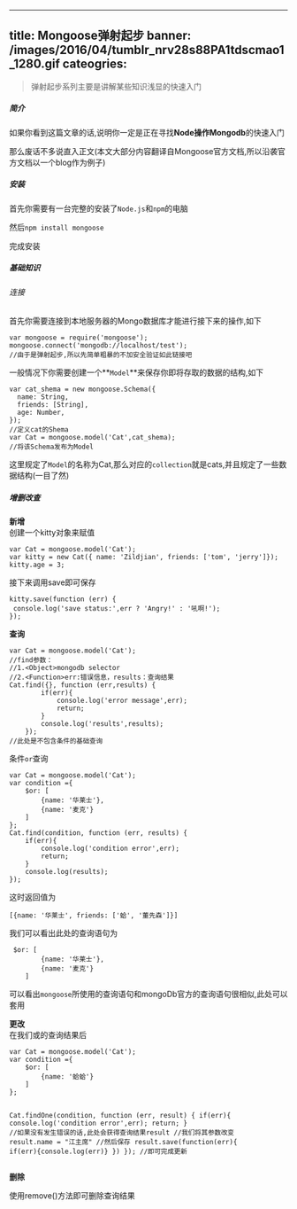 
---
title: Mongoose弹射起步
banner: /images/2016/04/tumblr_nrv28s88PA1tdscmao1_1280.gif
cateogries: 
---
<!--kg-card-begin: markdown--><blockquote>
<p>弹射起步系列主要是讲解某些知识浅显的快速入门</p>
</blockquote>
<h5 id="">简介</h5>
<p>如果你看到这篇文章的话,说明你一定是正在寻找<strong>Node操作Mongodb</strong>的快速入门</p>
<p>那么废话不多说直入正文(本文大部分内容翻译自Mongoose官方文档,所以沿袭官方文档以一个blog作为例子)</p>
<h5 id="">安装</h5>
<p>首先你需要有一台完整的安装了<code>Node.js</code>和<code>npm</code>的电脑</p>
<p>然后<code>npm install mongoose</code></p>
<p>完成安装</p>
<h5 id="">基础知识</h5>
<h6 id="">连接</h6>
<p>首先你需要连接到本地服务器的Mongo数据库才能进行接下来的操作,如下</p>
<pre><code class="language-javascript">var mongoose = require('mongoose');
mongoose.connect('mongodb://localhost/test');
//由于是弹射起步,所以先简单粗暴的不加安全验证如此链接吧
</code></pre>
<p>一般情况下你需要创建一个**<code>Model</code>**来保存你即将存取的数据的结构,如下</p>
<pre><code>var cat_shema = new mongoose.Schema({
  name: String,
  friends: [String],
  age: Number,
}); 
//定义cat的Shema
var Cat = mongoose.model('Cat',cat_shema);
//将该Schema发布为Model
</code></pre>
<p>这里规定了<code>Model</code>的名称为Cat,那么对应的<code>collection</code>就是cats,并且规定了一些数据结构(一目了然)</p>
<h5 id="">增删改查</h5>
<p><strong>新增</strong><br>
创建一个kitty对象来赋值</p>
<pre><code>var Cat = mongoose.model('Cat');
var kitty = new Cat({ name: 'Zildjian', friends: ['tom', 'jerry']});
kitty.age = 3;
</code></pre>
<p>接下来调用save即可保存</p>
<pre><code>kitty.save(function (err) {
 console.log('save status:',err ? 'Angry!' : '吼啊!');
});
</code></pre>
<p><strong>查询</strong></p>
<pre><code>var Cat = mongoose.model('Cat');
//find参数：
//1.&lt;Object&gt;mongodb selector
//2.&lt;Function&gt;err:错误信息，results：查询结果
Cat.find({}, function (err,results) {
        if(err){
            console.log('error message',err);
            return;
        }
        console.log('results',results);
    });
//此处是不包含条件的基础查询
</code></pre>
<p>条件<code>or</code>查询</p>
<pre><code>var Cat = mongoose.model('Cat');
var condition ={
    $or: [
        {name: '华莱士'},
        {name: '麦克'}
    ]
};
Cat.find(condition, function (err, results) {
    if(err){
        console.log('condition error',err);
        return;
    }
    console.log(results);
});
</code></pre>
<p>这时返回值为</p>
<pre><code>[{name: '华莱士', friends: ['蛤', '董先森']}]
</code></pre>
<p>我们可以看出此处的查询语句为</p>
<pre><code> $or: [
        {name: '华莱士'},
        {name: '麦克'}
    ]
</code></pre>
<p>可以看出<code>mongoose</code>所使用的查询语句和mongoDb官方的查询语句很相似,此处可以套用</p>
<p><strong>更改</strong><br>
在我们或的查询结果后</p>
<pre><code>var Cat = mongoose.model('Cat');
var condition ={
    $or: [
        {name: '蛤蛤'}
    ]
};

Cat.findOne(condition, function (err, result) {
    if(err){
        console.log('condition error',err);
        return;
    }
//如果没有发生错误的话,此处会获得查询结果result
//我们将其参数改变
result.name = &quot;江主席&quot;
//然后保存
result.save(function(err){
    if(err){console.log(err)}
  })
});
//即可完成更新
</code></pre>
<p><strong>删除</strong></p>
<p>使用remove()方法即可删除查询结果</p>
<!--kg-card-end: markdown-->
    